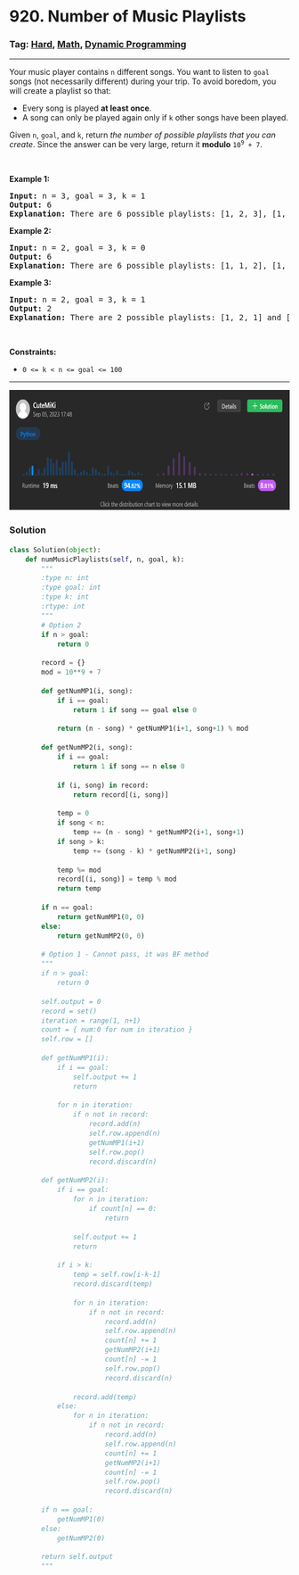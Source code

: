 # 920. Number of Music Playlists
### Tag: [Hard](https://github.com/TheOnlyMiki/LeetCode-For-Fun/tree/main#hard-level), [Math](https://github.com/TheOnlyMiki/LeetCode-For-Fun/tree/main#math), [Dynamic Programming](https://github.com/TheOnlyMiki/LeetCode-For-Fun/tree/main#dynamic-programming)
---
<div class="px-5 pt-4"><div class="flex"></div><div class="xFUwe" data-track-load="description_content"><p>Your music player contains <code>n</code> different songs. You want to listen to <code>goal</code> songs (not necessarily different) during your trip. To avoid boredom, you will create a playlist so that:</p>

<ul>
	<li>Every song is played <strong>at least once</strong>.</li>
	<li>A song can only be played again only if <code>k</code> other songs have been played.</li>
</ul>

<p>Given <code>n</code>, <code>goal</code>, and <code>k</code>, return <em>the number of possible playlists that you can create</em>. Since the answer can be very large, return it <strong>modulo</strong> <code>10<sup>9</sup> + 7</code>.</p>
<p>&nbsp;</p>
<p><strong class="example">Example 1:</strong></p>

<pre><strong>Input:</strong> n = 3, goal = 3, k = 1
<strong>Output:</strong> 6
<strong>Explanation:</strong> There are 6 possible playlists: [1, 2, 3], [1, 3, 2], [2, 1, 3], [2, 3, 1], [3, 1, 2], and [3, 2, 1].
</pre>

<p><strong class="example">Example 2:</strong></p>

<pre><strong>Input:</strong> n = 2, goal = 3, k = 0
<strong>Output:</strong> 6
<strong>Explanation:</strong> There are 6 possible playlists: [1, 1, 2], [1, 2, 1], [2, 1, 1], [2, 2, 1], [2, 1, 2], and [1, 2, 2].
</pre>

<p><strong class="example">Example 3:</strong></p>

<pre><strong>Input:</strong> n = 2, goal = 3, k = 1
<strong>Output:</strong> 2
<strong>Explanation:</strong> There are 2 possible playlists: [1, 2, 1] and [2, 1, 2].
</pre>

<p>&nbsp;</p>
<p><strong>Constraints:</strong></p>

<ul>
	<li><code>0 &lt;= k &lt; n &lt;= goal &lt;= 100</code></li>
</ul>
</div></div>

---
<img src="Submit.png" width="700" height="215" />

### Solution

```python
class Solution(object):
    def numMusicPlaylists(self, n, goal, k):
        """
        :type n: int
        :type goal: int
        :type k: int
        :rtype: int
        """
        # Option 2
        if n > goal:
            return 0

        record = {}
        mod = 10**9 + 7

        def getNumMP1(i, song):
            if i == goal:
                return 1 if song == goal else 0

            return (n - song) * getNumMP1(i+1, song+1) % mod

        def getNumMP2(i, song):
            if i == goal:
                return 1 if song == n else 0

            if (i, song) in record:
                return record[(i, song)]

            temp = 0
            if song < n:
                temp += (n - song) * getNumMP2(i+1, song+1)
            if song > k:
                temp += (song - k) * getNumMP2(i+1, song)

            temp %= mod
            record[(i, song)] = temp % mod
            return temp

        if n == goal:
            return getNumMP1(0, 0)
        else:
            return getNumMP2(0, 0)

        # Option 1 - Cannot pass, it was BF method
        """
        if n > goal:
            return 0
            
        self.output = 0
        record = set()
        iteration = range(1, n+1)
        count = { num:0 for num in iteration }
        self.row = []

        def getNumMP1(i):
            if i == goal:
                self.output += 1
                return 

            for n in iteration:
                if n not in record:
                    record.add(n)
                    self.row.append(n)
                    getNumMP1(i+1)
                    self.row.pop()
                    record.discard(n)

        def getNumMP2(i):
            if i == goal:
                for n in iteration:
                    if count[n] == 0:
                        return

                self.output += 1
                return 

            if i > k:
                temp = self.row[i-k-1]
                record.discard(temp)

                for n in iteration:
                    if n not in record:
                        record.add(n)
                        self.row.append(n)
                        count[n] += 1
                        getNumMP2(i+1)
                        count[n] -= 1
                        self.row.pop()
                        record.discard(n)

                record.add(temp)
            else:
                for n in iteration:
                    if n not in record:
                        record.add(n)
                        self.row.append(n)
                        count[n] += 1
                        getNumMP2(i+1)
                        count[n] -= 1
                        self.row.pop()
                        record.discard(n)

        if n == goal:
            getNumMP1(0)
        else:
            getNumMP2(0)

        return self.output
        """
```
